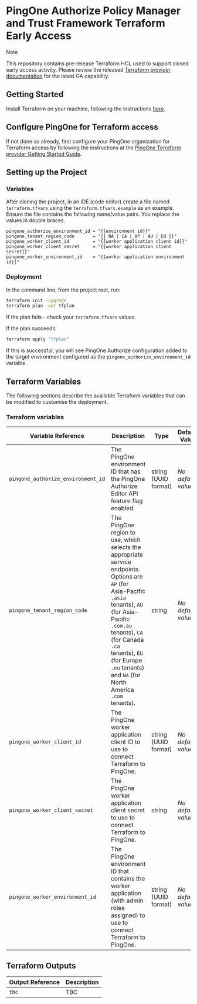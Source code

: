 # PingOne Authorize Policy Manager and Trust Framework Terraform Early Access

> [!NOTE]
> This repository contains pre-release Terraform HCL used to support closed early access activity.  Please review the released [Terraform provider documentation](https://registry.terraform.io/providers/pingidentity/pingone/latest/docs) for the latest GA capability.

## Getting Started

Install Terraform on your machine, following the instructions [here](https://developer.hashicorp.com/terraform/install).

## Configure PingOne for Terraform access

If not done so already, first configure your PingOne organization for Terraform access by following the instructions at the [PingOne Terraform provider Getting Started Guide](https://pingidentity.github.io/terraform-docs/getting-started/pingone/#configure-pingone-for-terraform-access).

## Setting up the Project

### Variables
After cloning the project, in an IDE (code editor) create a file named `terraform.tfvars` using the `terraform.tfvars.example` as an example.  Ensure the file contains the following name/value pairs. You replace the values in double braces.

```hcl
pingone_authorize_environment_id = "{{environment id}}"
pingone_tenant_region_code       = "{{ NA | CA | AP | AU | EU }}"
pingone_worker_client_id         = "{{worker application client id}}"
pingone_worker_client_secret     = "{{worker application client secret}}"
pingone_worker_environment_id    = "{{worker application environment id}}"
```

### Deployment

In the command line, from the project root, run:

```zsh
terraform init -upgrade
terraform plan -out tfplan
```

If the plan fails - check your `terraform.tfvars` values.

If the plan succeeds:

```zsh
terraform apply "tfplan"
```

If this is successful, you will see PingOne Authorize configuration added to the target environment configured as the `pingone_authorize_environment_id` variable.

## Terraform Variables

The following sections describe the available Terraform variables that can be modified to customise the deployment.

### Terraform variables

| Variable Reference                                        | Description                                                                                                                                                               | Type   | Default Value      |
| --------------------------------------------------------- | ------------------------------------------------------------------------------------------------------------------------------------------------------------------------- | ------ | ------------------ |
| `pingone_authorize_environment_id` | The PingOne environment ID that has the PingOne Authorize Editor API feature flag enabled. | string (UUID format) | *No default value* |
| `pingone_tenant_region_code` | The PingOne region to use, which selects the appropriate service endpoints. Options are `AP` (for Asia-Pacific `.asia` tenants), `AU` (for Asia-Pacific `.com.au` tenants), `CA` (for Canada `.ca` tenants), `EU` (for Europe `.eu` tenants) and `NA` (for North America `.com` tenants). | string | *No default value* |
| `pingone_worker_client_id` | The PingOne worker application client ID to use to connect Terraform to PingOne. | string (UUID format) | *No default value* |
| `pingone_worker_client_secret` | The PingOne worker application client secret to use to connect Terraform to PingOne. | string | *No default value* |
| `pingone_worker_environment_id` | The PingOne environment ID that contains the worker application (with admin roles assigned) to use to connect Terraform to PingOne. | string (UUID format) | *No default value* |

## Terraform Outputs

| Output Reference                                 | Description |
| ------------------------------------------------ | ------- |
| `tbc` | TBC |
